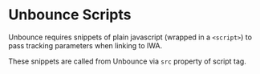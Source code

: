 # Unbounce Scripts

Unbounce requires snippets of plain javascript (wrapped in a `<script>`) to pass tracking parameters when linking to IWA.

These snippets are called from Unbounce via `src` property of script tag.
